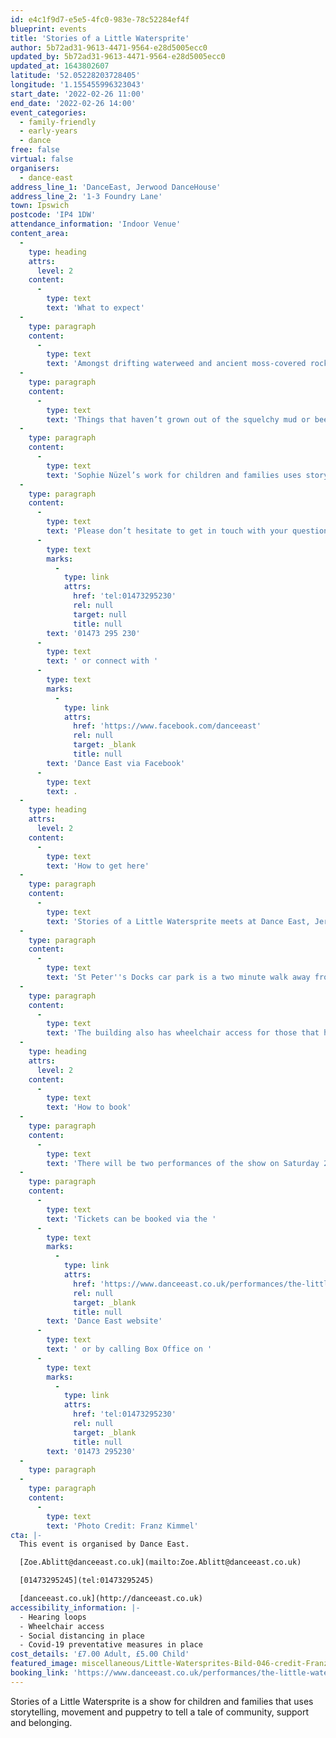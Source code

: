 ```yaml
---
id: e4c1f9d7-e5e5-4fc0-983e-78c52284ef4f
blueprint: events
title: 'Stories of a Little Watersprite'
author: 5b72ad31-9613-4471-9564-e28d5005ecc0
updated_by: 5b72ad31-9613-4471-9564-e28d5005ecc0
updated_at: 1643802607
latitude: '52.05228203728405'
longitude: '1.155455996323043'
start_date: '2022-02-26 11:00'
end_date: '2022-02-26 14:00'
event_categories:
  - family-friendly
  - early-years
  - dance
free: false
virtual: false
organisers:
  - dance-east
address_line_1: 'DanceEast, Jerwood DanceHouse'
address_line_2: '1-3 Foundry Lane'
town: Ipswich
postcode: 'IP4 1DW'
attendance_information: 'Indoor Venue'
content_area:
  -
    type: heading
    attrs:
      level: 2
    content:
      -
        type: text
        text: 'What to expect'
  -
    type: paragraph
    content:
      -
        type: text
        text: 'Amongst drifting waterweed and ancient moss-covered rocks the pond is teeming with life. Newts, snails, tiny minnows and bigger fish all go about their business as usual. However, over the years things have entered the pond from above. '
  -
    type: paragraph
    content:
      -
        type: text
        text: 'Things that haven’t grown out of the squelchy mud or been born among the boulders. There’s so much of it that the inhabitants have completely stopped noticing it. This underwater world is in need of change. And this is where a little watersprite awakens.'
  -
    type: paragraph
    content:
      -
        type: text
        text: 'Sophie Nüzel’s work for children and families uses storytelling, movement and puppetry to tell a tale of community, support and belonging. The show is recreated at each venue and performed by three professional performers and an intergenerational local cast.'
  -
    type: paragraph
    content:
      -
        type: text
        text: 'Please don’t hesitate to get in touch with your questions or if you would like to try a taster session you can call Dance East on '
      -
        type: text
        marks:
          -
            type: link
            attrs:
              href: 'tel:01473295230'
              rel: null
              target: null
              title: null
        text: '01473 295 230'
      -
        type: text
        text: ' or connect with '
      -
        type: text
        marks:
          -
            type: link
            attrs:
              href: 'https://www.facebook.com/danceeast'
              rel: null
              target: _blank
              title: null
        text: 'Dance East via Facebook'
      -
        type: text
        text: .
  -
    type: heading
    attrs:
      level: 2
    content:
      -
        type: text
        text: 'How to get here'
  -
    type: paragraph
    content:
      -
        type: text
        text: 'Stories of a Little Watersprite meets at Dance East, Jerwood Dance House, Ipswich, IP4 1DW.'
  -
    type: paragraph
    content:
      -
        type: text
        text: 'St Peter''s Docks car park is a two minute walk away from the venue. '
  -
    type: paragraph
    content:
      -
        type: text
        text: 'The building also has wheelchair access for those that have accessibility needs.'
  -
    type: heading
    attrs:
      level: 2
    content:
      -
        type: text
        text: 'How to book'
  -
    type: paragraph
    content:
      -
        type: text
        text: 'There will be two performances of the show on Saturday 26th February, one at 11am and then another at 2pm. '
  -
    type: paragraph
    content:
      -
        type: text
        text: 'Tickets can be booked via the '
      -
        type: text
        marks:
          -
            type: link
            attrs:
              href: 'https://www.danceeast.co.uk/performances/the-little-watersprite-sophie-nuzel/'
              rel: null
              target: _blank
              title: null
        text: 'Dance East website'
      -
        type: text
        text: ' or by calling Box Office on '
      -
        type: text
        marks:
          -
            type: link
            attrs:
              href: 'tel:01473295230'
              rel: null
              target: _blank
              title: null
        text: '01473 295230'
  -
    type: paragraph
  -
    type: paragraph
    content:
      -
        type: text
        text: 'Photo Credit: Franz Kimmel'
cta: |-
  This event is organised by Dance East. 

  [Zoe.Ablitt@danceeast.co.uk](mailto:Zoe.Ablitt@danceeast.co.uk)

  [01473295245](tel:01473295245)

  [danceeast.co.uk](http://danceeast.co.uk)
accessibility_information: |-
  - Hearing loops
  - Wheelchair access
  - Social distancing in place 
  - Covid-19 preventative measures in place
cost_details: '£7.00 Adult, £5.00 Child'
featured_image: miscellaneous/Little-Watersprites-Bild-046-credit-Franz-Kimmel.jpg
booking_link: 'https://www.danceeast.co.uk/performances/the-little-watersprite-sophie-nuzel/'
---
```

Stories of a Little Watersprite is a show for children and families that uses storytelling, movement and puppetry to tell a tale of community, support and belonging.